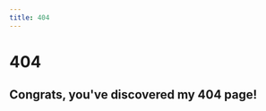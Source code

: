 ```yaml
---
title: 404
---
```


<h1 id="title">404</h1>

<h2 id="notFoundText">
  Congrats, you've discovered my 404 page!
</h2>

<li id="directory" style="display:none">
</li>

<div id="fileElement" style="display:none">
  {{ site.data.files | map: "fileName" }} 
</div>

<script>

// futureofcoding.org/issues -> https://github.com/stevekrouse/futureofcoding.org/issues
// futureofcoding.org/issues/3 -> https://github.com/stevekrouse/futureofcoding.org/issues/3
const path = window.location.pathname
              .split("/") 
              .slice(1) // get rid of the leading ""
if (path.length > 0) {
  if (path[0] == "issues") {
    window.location.replace("https://github.com/stevekrouse/futureofcoding.org/" + path.join("/"))
  }
}

const moved = {
  '/essays/app-idea': '/drafts/app-idea',
  '/essays/causal': '/drafts/casual',
  '/essays/casual': '/drafts/casual',
  '/essays/customer-support': '/drafts/customer-support',
  '/essays/invented-or-discovered': '/drafts/invented-or-discovered',
  '/essays/learnable-programming': '/drafts/learnable-programming',
  '/essays/legal-code': '/drafts/legal-code',
  '/essays/power': '/drafts/power',
  '/essays/regex-for-humans': '/drafts/regex-for-humans',
  '/essays/visual': '/drafts/visual',
  '/drafts/frp': '/papers/comprehensible-frp',
  '/notes/conal-elliot': '/notes/conal-elliott'
}

const movedKey = Object.keys(moved).find(url => window.location.pathname.includes(url))
movedKey && window.location.replace(moved[movedKey])
const sf = (a, b) => {
  const aInt = parseInt(a.split("-")[0])  
  const bInt = parseInt(b.split("-")[0]) 
  if (!isNaN(aInt) && !isNaN(bInt)) {
    return aInt - bInt;
  } else {
    return a.localeCompare(b)
  }
}

const endingSlash = window.location.pathname.endsWith("/") ? "" : "/"
const pathname = window.location.pathname + endingSlash
const files = document.getElementById('fileElement').innerText.split(".").filter(path => path.startsWith(pathname)).map(path => path.replace(pathname, "")).sort(sf) 
if (files.length) {
  window.title = pathname
  document.getElementById('notFoundText').style.display = "none"
  document.getElementById('directory').style.display =  "block"
  document.getElementById('title').innerText = pathname
  files.forEach(file => {
    document.getElementById('directory').innerHTML += '<li style="list-style-type: none;"><a href="./' + file +  '">' + file + '</a></li>'
  })
}




</script>


<script>
(function(i,s,o,g,r,a,m){i['GoogleAnalyticsObject']=r;i[r]=i[r]||function(){
(i[r].q=i[r].q||[]).push(arguments)},i[r].l=1*new Date();a=s.createElement(o),
m=s.getElementsByTagName(o)[0];a.async=1;a.src=g;m.parentNode.insertBefore(a,m)
})(window,document,'script','https://www.google-analytics.com/analytics.js','ga');

ga('create', 'UA-103157758-1', 'auto');
ga('send', 'pageview');

</script>
<script repoPath="stevekrouse/futureofcoding.org" type="text/javascript" src="/unbreakable-links/index.js"></script>
